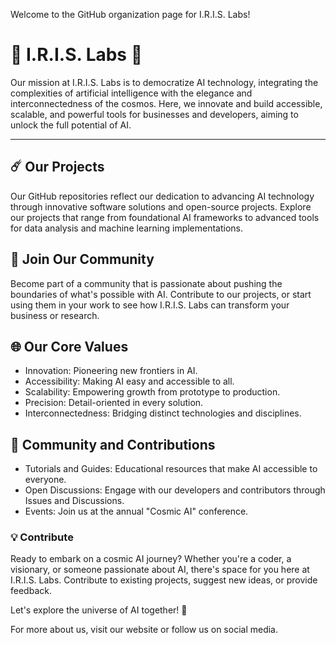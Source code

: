 Welcome to the GitHub organization page for I.R.I.S. Labs!

# 🌌 I.R.I.S. Labs 🌌

Our mission at I.R.I.S. Labs is to democratize AI technology, integrating the complexities of artificial intelligence with the elegance and interconnectedness of the cosmos. Here, we innovate and build accessible, scalable, and powerful tools for businesses and developers, aiming to unlock the full potential of AI.

--------

## ☄️  Our Projects

Our GitHub repositories reflect our dedication to advancing AI technology through innovative software solutions and open-source projects. Explore our projects that range from foundational AI frameworks to advanced tools for data analysis and machine learning implementations.

## 🚀 Join Our Community

Become part of a community that is passionate about pushing the boundaries of what's possible with AI. Contribute to our projects, or start using them in your work to see how I.R.I.S. Labs can transform your business or research.

## 🌐 Our Core Values

- Innovation: Pioneering new frontiers in AI.
- Accessibility: Making AI easy and accessible to all.
- Scalability: Empowering growth from prototype to production.
- Precision: Detail-oriented in every solution.
- Interconnectedness: Bridging distinct technologies and disciplines.

## 🔭 Community and Contributions

- Tutorials and Guides: Educational resources that make AI accessible to everyone.
- Open Discussions: Engage with our developers and contributors through Issues and Discussions.
- Events: Join us at the annual "Cosmic AI" conference.

### 💡 Contribute

Ready to embark on a cosmic AI journey? Whether you're a coder, a visionary, or someone passionate about AI, there's space for you here at I.R.I.S. Labs.
Contribute to existing projects, suggest new ideas, or provide feedback.

Let's explore the universe of AI together! 🌠

For more about us, visit our website or follow us on social media.
